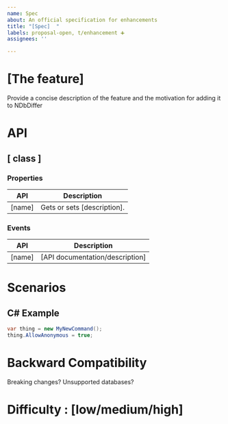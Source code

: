 ```yaml
---
name: Spec
about: An official specification for enhancements
title: "[Spec]  "
labels: proposal-open, t/enhancement ➕
assignees: ''

---
```


# [The feature] 

Provide a concise description of the feature and the motivation for adding it to NDbDiffer

# API

## [ class ]

### Properties

| API | Description |
| ------------- | ------------- |
| [name] | Gets or sets [description]. |

### Events

| API | Description |
| ------------- | ------------- |
| [name] | [API documentation/description] |
 
# Scenarios

## C# Example
```csharp
var thing = new MyNewCommand();
thing.AllowAnonymous = true;
```

# Backward Compatibility

Breaking changes?
Unsupported databases?

# Difficulty : [low/medium/high]
